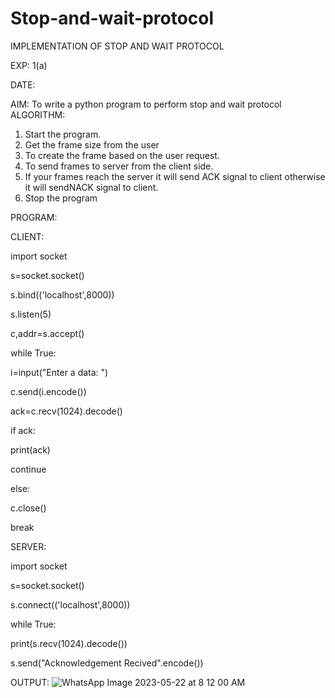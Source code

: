 # Stop-and-wait-protocol

IMPLEMENTATION OF STOP AND WAIT PROTOCOL

EXP: 1(a)

DATE:

AIM:
To write a python program to perform stop and wait protocol
ALGORITHM:
1. Start the program.
2. Get the frame size from the user
3. To create the frame based on the user request.
4. To send frames to server from the client side.
5. If your frames reach the server it will send ACK signal to client
otherwise it will sendNACK signal to client.
6. Stop the program

PROGRAM:

CLIENT:

import socket

s=socket.socket()

s.bind(('localhost',8000))

s.listen(5)

c,addr=s.accept()

while True:
 
 i=input("Enter a data: ")
 
 c.send(i.encode())
 
 ack=c.recv(1024).decode()
 
 if ack:
 
 print(ack)
 
 continue

else:
 
 c.close()

break

SERVER:

import socket

s=socket.socket()

s.connect(('localhost',8000))

while True:
 
 print(s.recv(1024).decode())
 
 s.send("Acknowledgement Recived".encode())

OUTPUT:
![WhatsApp Image 2023-05-22 at 8 12 00 AM](https://github.com/Harsayazheni/Stop-and-wait-protocol/assets/118708467/2b1410b9-5ad0-4fad-ae6a-4ecd23e3e693)
